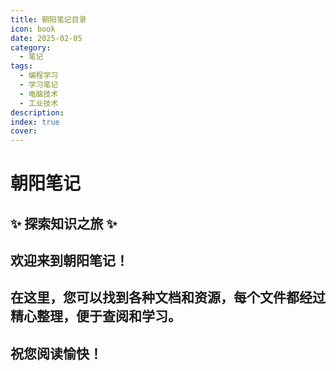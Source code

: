 ```yaml
---
title: 朝阳笔记目录
icon: book
date: 2025-02-05
category:
  - 笔记
tags:
  - 编程学习
  - 学习笔记
  - 电脑技术
  - 工业技术
description: 
index: true
cover:
---
```


# 朝阳笔记

## ✨ 探索知识之旅 ✨
## 欢迎来到朝阳笔记！
## 在这里，您可以找到各种文档和资源，每个文件都经过精心整理，便于查阅和学习。
## 祝您阅读愉快！

